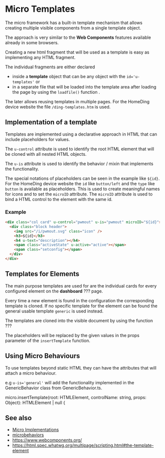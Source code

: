 # Micro Templates

The micro framework has a built-in template mechanism that allows creating multiple visible components from a single template object.

The approach is very similar to the **Web Components** features available already in some browsers. 

Creating a new html fragment that will be used as a template is easy as implementing any HTML fragment.

The individual fragments are either declared
* inside a **template** object that can be any object with the `id='u-templates'` or
* in a separate file that will be loaded into the template area after loading the page by using the `loadfile()` function .

The later allows reusing templates in multiple pages. For the HomeDing device website the file `/ding-templates.htm` is used.

## Implementation of a template 

Templates are implemented using a declarative approach in HTML that can include placeholders for values.

The `u-control` attribute is used to identify the root HTML element that will be cloned with all nested HTML objects.

The `u-is` attribute is used to identify the behavior / mixin that implements the functionality.

The special notations of placeholders can be seen in the example like `${id}`.
For the HomeDing device website the `id` like `button/left` and the `type` like `button` is available as placeholders. This is used to create meaningful names for icons and to set the `microID` attribute. The `microID` attribute is used to bind a HTML control to the element with the same id.

### Example

```HTML
<div class="col card" u-control="pwmout" u-is="pwmout" microID="${id}">
  <div class="block header">
    <img src="/i/pwmout.svg" class="icon" />
    <h3>${id}</h3>
    <h4 u-text="description"></h4>
    <span class="activeState" u-active="active"></span>
    <span class="setconfig"></span>
  </div>
</div>
```



## Templates for Elements

The main purpose templates are used for are the individual cards for every configured element on the **dashboard** ??? page.

Every time a new element is found in the configuration the corresponding template is cloned. If no specific template for the element can be found the general usable template `generic` is used instead. 

The templates are cloned into the visible document by using the function ???

The placeholders will be replaced by the given values in the props parameter of the `insertTemplate` function.


## Using Micro Behaviours

To use templates beyond static HTML they can have the attributes that will attach a micro behaviour.

e.g `u-is='general'` will add the functionality implemented in the GenericBehavior class from GenericBehavior.ts.


micro.insertTemplate(root: HTMLElement, controlName: string, props: Object): HTMLElement | null {



## See also

* [Micro Implementations](micro.md)
* [microbehaviors](microbehaviors.md)
* https://www.webcomponents.org/
* https://html.spec.whatwg.org/multipage/scripting.html#the-template-element